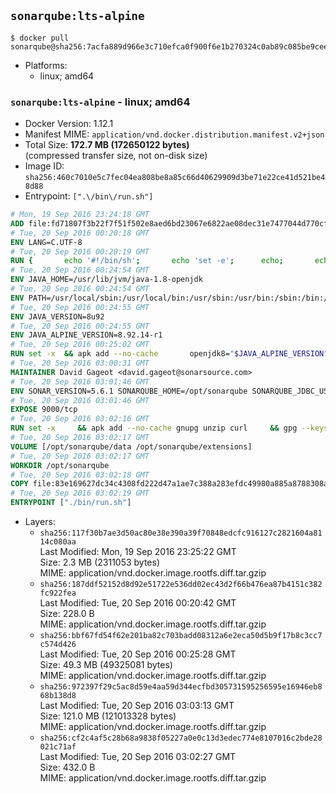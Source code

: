 ## `sonarqube:lts-alpine`

```console
$ docker pull sonarqube@sha256:7acfa889d966e3c710efca0f900f6e1b270324c0ab89c085be9cee889e5cbfb1
```

-	Platforms:
	-	linux; amd64

### `sonarqube:lts-alpine` - linux; amd64

-	Docker Version: 1.12.1
-	Manifest MIME: `application/vnd.docker.distribution.manifest.v2+json`
-	Total Size: **172.7 MB (172650122 bytes)**  
	(compressed transfer size, not on-disk size)
-	Image ID: `sha256:460c7010e5c7fec04ea808be8a85c66d40629909d3be71e22ce41d521be48d88`
-	Entrypoint: `[".\/bin\/run.sh"]`

```dockerfile
# Mon, 19 Sep 2016 23:24:18 GMT
ADD file:fd71807f3b22f7f51f502e8aed6bd23067e6822ae08dec31e7477044d770cf48 in / 
# Tue, 20 Sep 2016 00:20:18 GMT
ENV LANG=C.UTF-8
# Tue, 20 Sep 2016 00:20:19 GMT
RUN { 		echo '#!/bin/sh'; 		echo 'set -e'; 		echo; 		echo 'dirname "$(dirname "$(readlink -f "$(which javac || which java)")")"'; 	} > /usr/local/bin/docker-java-home 	&& chmod +x /usr/local/bin/docker-java-home
# Tue, 20 Sep 2016 00:24:54 GMT
ENV JAVA_HOME=/usr/lib/jvm/java-1.8-openjdk
# Tue, 20 Sep 2016 00:24:54 GMT
ENV PATH=/usr/local/sbin:/usr/local/bin:/usr/sbin:/usr/bin:/sbin:/bin:/usr/lib/jvm/java-1.8-openjdk/jre/bin:/usr/lib/jvm/java-1.8-openjdk/bin
# Tue, 20 Sep 2016 00:24:55 GMT
ENV JAVA_VERSION=8u92
# Tue, 20 Sep 2016 00:24:55 GMT
ENV JAVA_ALPINE_VERSION=8.92.14-r1
# Tue, 20 Sep 2016 00:25:02 GMT
RUN set -x 	&& apk add --no-cache 		openjdk8="$JAVA_ALPINE_VERSION" 	&& [ "$JAVA_HOME" = "$(docker-java-home)" ]
# Tue, 20 Sep 2016 03:00:31 GMT
MAINTAINER David Gageot <david.gageot@sonarsource.com>
# Tue, 20 Sep 2016 03:01:46 GMT
ENV SONAR_VERSION=5.6.1 SONARQUBE_HOME=/opt/sonarqube SONARQUBE_JDBC_USERNAME=sonar SONARQUBE_JDBC_PASSWORD=sonar SONARQUBE_JDBC_URL=
# Tue, 20 Sep 2016 03:01:46 GMT
EXPOSE 9000/tcp
# Tue, 20 Sep 2016 03:02:16 GMT
RUN set -x     && apk add --no-cache gnupg unzip curl     && gpg --keyserver ha.pool.sks-keyservers.net --recv-keys F1182E81C792928921DBCAB4CFCA4A29D26468DE     && mkdir /opt     && cd /opt     && curl -o sonarqube.zip -fSL https://sonarsource.bintray.com/Distribution/sonarqube/sonarqube-$SONAR_VERSION.zip     && curl -o sonarqube.zip.asc -fSL https://sonarsource.bintray.com/Distribution/sonarqube/sonarqube-$SONAR_VERSION.zip.asc     && gpg --batch --verify sonarqube.zip.asc sonarqube.zip     && unzip sonarqube.zip     && mv sonarqube-$SONAR_VERSION sonarqube     && rm sonarqube.zip*     && rm -rf $SONARQUBE_HOME/bin/*
# Tue, 20 Sep 2016 03:02:17 GMT
VOLUME [/opt/sonarqube/data /opt/sonarqube/extensions]
# Tue, 20 Sep 2016 03:02:17 GMT
WORKDIR /opt/sonarqube
# Tue, 20 Sep 2016 03:02:18 GMT
COPY file:83e169627dc34c4308fd222d47a1ae7c388a283efdc49980a885a8788308a052 in /opt/sonarqube/bin/ 
# Tue, 20 Sep 2016 03:02:19 GMT
ENTRYPOINT ["./bin/run.sh"]
```

-	Layers:
	-	`sha256:117f30b7ae3d50ac80e38e390a39f70848edcfc916127c2821604a8114c080aa`  
		Last Modified: Mon, 19 Sep 2016 23:25:22 GMT  
		Size: 2.3 MB (2311053 bytes)  
		MIME: application/vnd.docker.image.rootfs.diff.tar.gzip
	-	`sha256:187ddf52152d8d92e51722e536dd02ec43d2f66b476ea87b4151c382fc922fea`  
		Last Modified: Tue, 20 Sep 2016 00:20:42 GMT  
		Size: 228.0 B  
		MIME: application/vnd.docker.image.rootfs.diff.tar.gzip
	-	`sha256:bbf67fd54f62e201ba82c703badd08312a6e2eca50d5b9f17b8c3cc7c574d426`  
		Last Modified: Tue, 20 Sep 2016 00:25:28 GMT  
		Size: 49.3 MB (49325081 bytes)  
		MIME: application/vnd.docker.image.rootfs.diff.tar.gzip
	-	`sha256:972397f29c5ac8d59e4aa59d344ecfbd305731595256595e16946eb868b138d8`  
		Last Modified: Tue, 20 Sep 2016 03:03:13 GMT  
		Size: 121.0 MB (121013328 bytes)  
		MIME: application/vnd.docker.image.rootfs.diff.tar.gzip
	-	`sha256:cf2c4af5c28b68a9838f05227a0e0c13d3edec774e8107016c2bde28021c71af`  
		Last Modified: Tue, 20 Sep 2016 03:02:27 GMT  
		Size: 432.0 B  
		MIME: application/vnd.docker.image.rootfs.diff.tar.gzip
